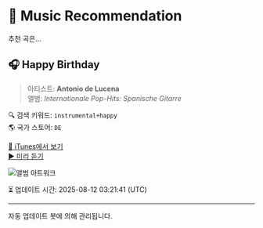 
# 🎵 Music Recommendation

추천 곡은...

## 🎧 Happy Birthday  
> 아티스트: **Antonio de Lucena**  
> 앨범: _Internationale Pop-Hits: Spanische Gitarre_  

🔍 검색 키워드: `instrumental+happy`  
🌎 국가 스토어: `DE`

[🔗 iTunes에서 보기](https://music.apple.com/de/album/happy-birthday/946155420?i=946155477&uo=4)  
[▶️ 미리 듣기](https://audio-ssl.itunes.apple.com/itunes-assets/Music3/v4/3a/62/17/3a621750-df21-ced2-7126-67cf7051945f/mzaf_7064254281499707258.plus.aac.p.m4a)

![앨범 아트워크](https://is1-ssl.mzstatic.com/image/thumb/Music124/v4/6a/dd/ab/6addab0d-4ed1-6d9c-291e-6a97aad734af/889176226328.jpg/100x100bb.jpg)

⏳ 업데이트 시간: 2025-08-12 03:21:41 (UTC)

---
자동 업데이트 봇에 의해 관리됩니다.
